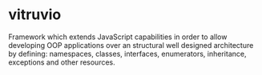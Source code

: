 # vitruvio
Framework which extends JavaScript capabilities in order to allow developing OOP applications over an structural well designed architecture by defining: namespaces, classes, interfaces, enumerators, inheritance, exceptions and other resources.
